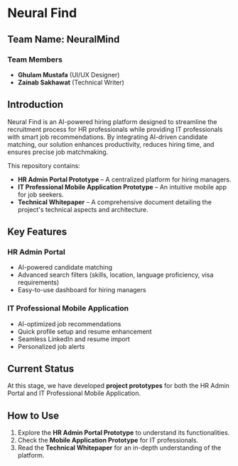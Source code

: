 # Neural Find  

## Team Name: NeuralMind  

### Team Members  
- **Ghulam Mustafa** (UI/UX Designer)  
- **Zainab Sakhawat** (Technical Writer)  

## Introduction  
Neural Find is an AI-powered hiring platform designed to streamline the recruitment process for HR professionals while providing IT professionals with smart job recommendations. By integrating AI-driven candidate matching, our solution enhances productivity, reduces hiring time, and ensures precise job matchmaking.  

This repository contains:  
- **HR Admin Portal Prototype** – A centralized platform for hiring managers.  
- **IT Professional Mobile Application Prototype** – An intuitive mobile app for job seekers.  
- **Technical Whitepaper** – A comprehensive document detailing the project's technical aspects and architecture.  

## Key Features  
### HR Admin Portal  
- AI-powered candidate matching  
- Advanced search filters (skills, location, language proficiency, visa requirements)  
- Easy-to-use dashboard for hiring managers  

### IT Professional Mobile Application  
- AI-optimized job recommendations  
- Quick profile setup and resume enhancement  
- Seamless LinkedIn and resume import  
- Personalized job alerts  

## Current Status  
At this stage, we have developed **project prototypes** for both the HR Admin Portal and IT Professional Mobile Application. 

## How to Use  
1. Explore the **HR Admin Portal Prototype** to understand its functionalities.  
2. Check the **Mobile Application Prototype** for IT professionals.  
3. Read the **Technical Whitepaper** for an in-depth understanding of the platform.  
